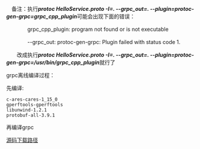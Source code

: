 

　备注：执行***protoc HelloService.proto -I=. --grpc_out=. --plugin=protoc-gen-grpc=grpc_cpp_plugin***可能会出现下面的错误：

　　　　grpc_cpp_plugin: program not found or is not executable

　　　　--grpc_out: protoc-gen-grpc: Plugin failed with status code 1.

　　改成执行***protoc HelloService.proto -I=. --grpc_out=. --plugin=protoc-gen-grpc=/usr/bin/grpc_cpp_plugin***就行了

grpc离线编译过程：

先编译:

```
c-ares-cares-1_15_0
gperftools-gperftools
libunwind-1.2.1
protobuf-all-3.9.1
```

再编译grpc

[源码下载路径]( https://github.com/Snail-code/Other-Code/blob/master/other-code/ "百度链接")



